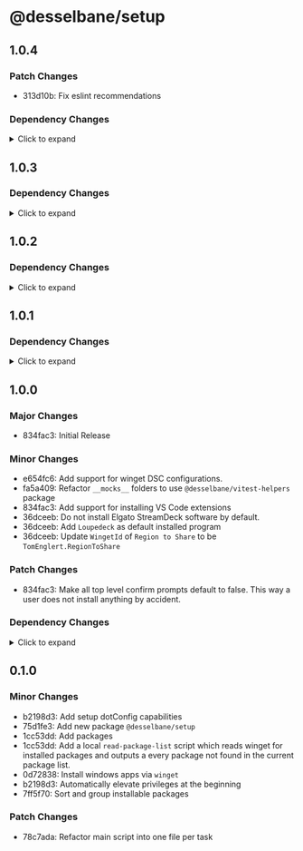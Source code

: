 # @desselbane/setup

## 1.0.4

### Patch Changes

- 313d10b: Fix eslint recommendations

### Dependency Changes

<details>
<summary> Click to expand </summary>

- cc32e17: deps: [minor|devDependencies] Update package @types/node from 24.5.2 to 24.6.0
- 6f8e50d: deps: [patch|devDependencies] Update package @types/node from 24.6.0 to 24.6.1
- e63493a: deps: [patch|devDependencies] Update package @types/node from 24.6.1 to 24.6.2
- a756f63: deps: [minor|devDependencies] Update package @types/node from 24.6.2 to 24.7.0
- ca214cb: deps: [patch|devDependencies] Update package tsdown from 0.15.4 to 0.15.5
- fa7b39a: deps: [patch|devDependencies] Update package tsdown from 0.15.5 to 0.15.6
- fa7b39a: deps: [patch|devDependencies] Update package typescript from 5.9.2 to 5.9.3
- f48065e: deps: [patch|devDependencies] Update package zod from 4.1.11 to 4.1.12
- 5cae16a: deps: Updated lockfile
- 61e4a18: deps: Updated lockfile


</details>

## 1.0.3

### Dependency Changes

<details>
<summary> Click to expand </summary>

- 3d80af0: deps: [patch|dependencies] Update package @inquirer/prompts from 7.8.1 to 7.8.2
- 67eb7f1: deps: [patch|dependencies] Update package @inquirer/prompts from 7.8.2 to 7.8.3
- c53786b: deps: [patch|dependencies] Update package @inquirer/prompts from 7.8.3 to 7.8.4
- 3ebc102: deps: [patch|dependencies] Update package @inquirer/prompts from 7.8.4 to 7.8.6
- 07f989a: deps: [minor|devDependencies] Update package @types/node from 24.2.1 to 24.3.0
- d9f1876: deps: [patch|devDependencies] Update package @types/node from 24.3.0 to 24.3.1
- 908e130: deps: [patch|devDependencies] Update package @types/node from 24.3.1 to 24.3.2
- eac00a2: deps: [patch|devDependencies] Update package @types/node from 24.3.2 to 24.3.3
- 985254d: deps: [minor|devDependencies] Update package @types/node from 24.3.3 to 24.4.0
- 2f9cefa: deps: [minor|devDependencies] Update package @types/node from 24.4.0 to 24.5.0
- 29353de: deps: [patch|devDependencies] Update package @types/node from 24.5.0 to 24.5.1
- 6c1e1d4: deps: [patch|devDependencies] Update package @types/node from 24.5.1 to 24.5.2
- 5114890: deps: [patch|devDependencies] Update package tsdown from 0.14.0 to 0.14.1
- af7996f: deps: [patch|devDependencies] Update package tsdown from 0.14.1 to 0.14.2
- 91638f3: deps: [minor|devDependencies] Update package tsdown from 0.14.2 to 0.15.0
- 37e00ee: deps: [patch|devDependencies] Update package tsdown from 0.15.0 to 0.15.1
- 324e549: deps: [patch|devDependencies] Update package tsdown from 0.15.1 to 0.15.2
- a1eda12: deps: [patch|devDependencies] Update package tsdown from 0.15.2 to 0.15.3
- 9838346: deps: [patch|devDependencies] Update package tsdown from 0.15.3 to 0.15.4
- 03c9b47: deps: [major|devDependencies] Update package type-fest from 4.41.0 to 5.0.0
- c708112: deps: [patch|devDependencies] Update package type-fest from 5.0.0 to 5.0.1
- 7276b3d: deps: [minor|devDependencies] Update package zod from 4.0.17 to 4.1.0
- 4d7b86f: deps: [patch|devDependencies] Update package zod from 4.1.0 to 4.1.1
- af7996f: deps: [patch|devDependencies] Update package zod from 4.1.1 to 4.1.5
- 89dd150: deps: [patch|devDependencies] Update package zod from 4.1.5 to 4.1.6
- 46b3bb8: deps: [patch|devDependencies] Update package zod from 4.1.6 to 4.1.7
- 5f9af1b: deps: [patch|devDependencies] Update package zod from 4.1.7 to 4.1.8
- 6c4a8de: deps: [patch|devDependencies] Update package zod from 4.1.8 to 4.1.9
- 9838346: deps: [patch|devDependencies] Update package zod from 4.1.9 to 4.1.11
- 12a821f: deps: Updated lockfile
- 5d93987: deps: Updated lockfile
- 89130f2: deps: Updated lockfile
- fe65b13: deps: Updated lockfile
- f56fffb: deps: Updated lockfile


</details>

## 1.0.2

### Dependency Changes

<details>
<summary> Click to expand </summary>

- 719b83a: deps: [patch|dependencies] Update package @inquirer/prompts from 7.8.0 to 7.8.1
- b4d9ff3: deps: [minor|devDependencies] Update package @types/node from 24.1.0 to 24.2.0
- 341851a: deps: [patch|devDependencies] Update package @types/node from 24.2.0 to 24.2.1
- f319fbc: deps: [patch|devDependencies] Update package tsdown from 0.13.1 to 0.13.2
- 9c686b3: deps: [patch|devDependencies] Update package tsdown from 0.13.2 to 0.13.3
- 8c64366: deps: [patch|devDependencies] Update package tsdown from 0.13.3 to 0.13.4
- 889bf3d: deps: [minor|devDependencies] Update package tsdown from 0.13.4 to 0.14.0
- d5c80c9: deps: [patch|devDependencies] Update package zod from 4.0.14 to 4.0.15
- 719b83a: deps: [patch|devDependencies] Update package zod from 4.0.15 to 4.0.16
- b0e6b84: deps: [patch|devDependencies] Update package zod from 4.0.16 to 4.0.17
- 36adbe0: deps: Updated lockfile
- 5150293: deps: Updated lockfile


</details>

## 1.0.1

### Dependency Changes

<details>
<summary> Click to expand </summary>

- 3a6c6bb: deps: [minor|dependencies] Update package @inquirer/prompts from 7.7.1 to 7.8.0
- e095ed0: deps: [minor|devDependencies] Update package @types/node from 24.0.15 to 24.1.0
- be2659f: deps: [minor|devDependencies] Update package tsdown from 0.12.9 to 0.13.0
- df6f8ec: deps: [patch|devDependencies] Update package tsdown from 0.13.0 to 0.13.1
- 69bfb72: deps: [minor|devDependencies] Update package typescript from 5.8.3 to 5.9.2
- a4dc62e: deps: [patch|devDependencies] Update package zod from 4.0.10 to 4.0.11
- 552d09f: deps: [patch|devDependencies] Update package zod from 4.0.11 to 4.0.13
- 46bfab5: deps: [patch|devDependencies] Update package zod from 4.0.13 to 4.0.14
- 0f85495: deps: [patch|devDependencies] Update package zod from 4.0.5 to 4.0.8
- 2e29a87: deps: [patch|devDependencies] Update package zod from 4.0.8 to 4.0.9
- ef9cf5b: deps: [patch|devDependencies] Update package zod from 4.0.9 to 4.0.10
- 93bd1ff: deps: Updated lockfile


</details>

## 1.0.0

### Major Changes

- 834fac3: Initial Release

### Minor Changes

- e654fc6: Add support for winget DSC configurations.
- fa5a409: Refactor `__mocks__` folders to use `@desselbane/vitest-helpers` package
- 834fac3: Add support for installing VS Code extensions
- 36dceeb: Do not install Elgato StreamDeck software by default.
- 36dceeb: Add `Loupedeck` as default installed program
- 36dceeb: Update `WingetId` of `Region to Share` to be `TomEnglert.RegionToShare`

### Patch Changes

- 834fac3: Make all top level confirm prompts default to false. This way a user does not install anything by accident.

### Dependency Changes

<details>
<summary> Click to expand </summary>

- fe5f45a: deps: [pin|dependencies] Update package @inquirer/prompts from 7.6.0 to 7.6.0
- 945f4b4: deps: [minor|dependencies] Update package @inquirer/prompts from 7.6.0 to 7.7.1
- 9ed9a76: deps: [patch|devDependencies] Update package @types/node from 24.0.12 to 24.0.14
- 55464ee: deps: [patch|devDependencies] Update package @types/node from 24.0.14 to 24.0.15
- d19983f: deps: [patch|devDependencies] Update package zod from 4.0.2 to 4.0.5


</details>

## 0.1.0

### Minor Changes

- b2198d3: Add setup dotConfig capabilities
- 75d1fe3: Add new package `@desselbane/setup`
- 1cc53dd: Add packages
- 1cc53dd: Add a local `read-package-list` script which reads winget for installed packages and outputs a every package not found in the current package list.
- 0d72838: Install windows apps via `winget`
- b2198d3: Automatically elevate privileges at the beginning
- 7ff5f70: Sort and group installable packages

### Patch Changes

- 78c7ada: Refactor main script into one file per task